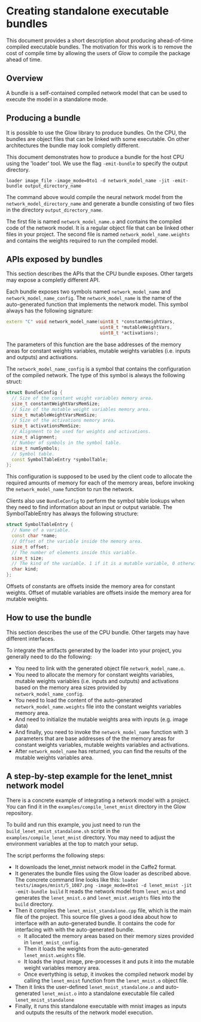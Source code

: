 # Creating standalone executable bundles

This document provides a short description about producing ahead-of-time
compiled executable bundles. The motivation for this work is to remove the cost
of compile time by allowing the users of Glow to compile the package ahead of
time.

## Overview

A bundle is a self-contained compiled network model that can be used to execute
the model in a standalone mode.

## Producing a bundle

It is possible to use the Glow library to produce bundles. On the CPU, the
bundles are object files that can be linked with some executable. On other
architectures the bundle may look completly different.

This document demonstrates how to produce a bundle for the host CPU using the
'loader' tool.  We use the flag `-emit-bundle` to specify the output directory.

```
loader image_file -image_mode=0to1 -d network_model_name -jit -emit-bundle output_directory_name
```

The command above would compile the neural network model from the
`network_model_directory_name` and generate a bundle consisting of two files in
the directory `output_directory_name`.

The first file is named `network_model_name.o` and contains the compiled code of
the network model. It is a regular object file that can be linked other files in
your project.  The second file is named `network_model_name.weights` and
contains the weights required to run the compiled model.

## APIs exposed by bundles

This section describes the APIs that the CPU bundle exposes. Other targets may
expose a completly different API.

Each bundle exposes two symbols named `network_model_name` and
`network_model_name_config`.  The `network_model_name` is the name of the
auto-generated function that implements the network model. This symbol always
has the following signature:

```c++
extern "C" void network_model_name(uint8_t *constantWeightVars,
                                   uint8_t *mutableWeightVars,
                                   uint8_t *activations);
```
The parameters of this function are the base addresses of the memory areas for
constant weights variables, mutable weights variables (i.e. inputs and outputs)
and activations.

The `network_model_name_config` is a symbol that contains the configuration of
the compiled network. The type of this symbol is always the following struct:
```c++
struct BundleConfig {
  // Size of the constant weight variables memory area.
  size_t constantWeightVarsMemSize;
  // Size of the mutable weight variables memory area.
  size_t mutableWeightVarsMemSize;
  // Size of the activations memory area.
  size_t activationsMemSize;
  // Alignment to be used for weights and activations.
  size_t alignment;
  // Number of symbols in the symbol table.
  size_t numSymbols;
  // Symbol table.
  const SymbolTableEntry *symbolTable;
};
```
This configuration is supposed to be used by the client code to allocate the
required amounts of memory for each of the memory areas, before invoking the
`network_model_name` function to run the network.

Clients also use `BundleConfig` to perform the symbol table lookups when they
need to find information about an input or output variable.
The SymbolTableEntry has always the following structure:
```c++
struct SymbolTableEntry {
  // Name of a variable.
  const char *name;
  // Offset of the variable inside the memory area.
  size_t offset;
  // The number of elements inside this variable.
  size_t size;
  // The kind of the variable. 1 if it is a mutable variable, 0 otherwise.
  char kind;
};
```

Offsets of constants are offsets inside the memory area for constant weights.
Offset of mutable variables are offsets inside the memory area for mutable
weights.

## How to use the bundle

This section describes the use of the CPU bundle. Other targets may have
different interfaces.

To integrate the artifacts generated by the loader into your project, you
generally need to do the following:
* You need to link with the generated object file `network_model_name.o`.
* You need to allocate the memory for constant weights variables,
mutable weights variables (i.e. inputs and outputs) and activations based on the
memory area sizes provided by `network_model_name_config`.
* You need to load the content of the auto-generated `network_model_name.weights`
file into the constant weights variables memory area.
* And need to initialize the mutable weights area with inputs (e.g. image data)
* And finally, you need to invoke the `network_model_name` function with 3
parameters that are base addresses of the the memory areas for constant weights variables,
mutable weights variables and activations.
* After `network_model_name` has returned, you can find the results of the mutable weights
variables area.


## A step-by-step example for the lenet_mnist network model

There is a concrete example of integrating a network model with a project.  You
can find it in the `examples/compile_lenet_mnist` directory in the Glow
repository.

To build and run this example, you just need to run the
`build_lenet_mnist_standalone.sh` script in the `examples/compile_lenet_mnist`
directory. You may need to adjust the environment variables at the top to match
your setup.

The script performs the following steps:
* It downloads the lenet_mnist network model in the Caffe2 format.
* It generates the bundle files using the Glow loader as described above.
  The concrete command line looks like this:
  `loader tests/images/mnist/5_1087.png -image_mode=0to1 -d lenet_mnist -jit -emit-bundle build`
  It reads the network model from `lenet_mnist` and generates the `lenet_mnist.o`
  and `lenet_mnist.weights` files into the `build` directory.
* Then it compiles the `lenet_mnist_standalone.cpp` file, which is the main file of the project.
  This source file gives a good idea about how to interface with an auto-generated bundle.
  It contains the code for interfacing with with the auto-generated bundle.
  *  It allocated the memory areas based on their memory sizes provided in `lenet_mnist_config`.
  *  Then it loads the weights from the auto-generated `lenet_mnist.weights` file.
  *  It loads the input image, pre-processes it and puts it into the mutable weight variables
     memory area.
  *  Once evertything is setup, it invokes the compiled network model by calling the
     `lenet_mnist` function from the `lenet_mnist.o` object file.
* Then it links the user-defined `lenet_mnist_standalone.o` and auto-generated `lenet_mnist.o`
  into a standalone executable file called `lenet_mnist_standalone`
* Finally, it runs this standalone executable with mnist images as inputs and outputs the
results of the network model execution.

